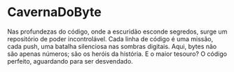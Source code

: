 # CavernaDoByte
Nas profundezas do código, onde a escuridão esconde segredos, surge um repositório de poder incontrolável. Cada linha de código é uma missão, cada push, uma batalha silenciosa nas sombras digitais. Aqui, bytes não são apenas números; são os heróis da história. E o maior tesouro? O código perfeito, aguardando para ser desvendado.
